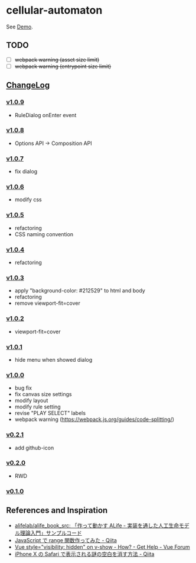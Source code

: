 # cellular-automaton

See [Demo](https://l1ck0h.github.io/cellular-automaton/).

## TODO

- [ ] ~~webpack warning (asset size limit)~~
- [ ] ~~webpack warning (entrypoint size limit)~~

## [ChangeLog](https://github.com/l1ck0h/cellular-automaton/releases)

### [v1.0.9](https://github.com/l1ck0h/cellular-automaton/tree/v1.0.9)

- RuleDialog onEnter event

### [v1.0.8](https://github.com/l1ck0h/cellular-automaton/tree/v1.0.8)

- Options API → Composition API

### [v1.0.7](https://github.com/l1ck0h/cellular-automaton/tree/v1.0.7)

- fix dialog

### [v1.0.6](https://github.com/l1ck0h/cellular-automaton/tree/v1.0.6)

- modify css

### [v1.0.5](https://github.com/l1ck0h/cellular-automaton/tree/v1.0.5)

- refactoring
- CSS naming convention

### [v1.0.4](https://github.com/l1ck0h/cellular-automaton/tree/v1.0.4)

- refactoring

### [v1.0.3](https://github.com/l1ck0h/cellular-automaton/tree/v1.0.3)

- apply "background-color: #212529" to html and body
- refactoring
- remove viewport-fit=cover

### [v1.0.2](https://github.com/l1ck0h/cellular-automaton/tree/v1.0.2)

- viewport-fit=cover

### [v1.0.1](https://github.com/l1ck0h/cellular-automaton/tree/v1.0.1)

- hide menu when showed dialog

### [v1.0.0](https://github.com/l1ck0h/cellular-automaton/tree/v1.0.0)

- bug fix
- fix canvas size settings
- modify layout
- modify rule setting
- revise "PLAY SELECT" labels
- webpack warning (https://webpack.js.org/guides/code-splitting/)

### [v0.2.1](https://github.com/l1ck0h/cellular-automaton/tree/v0.2.1)

- add github-icon

### [v0.2.0](https://github.com/l1ck0h/cellular-automaton/tree/v0.2.0)

- RWD

### [v0.1.0](https://github.com/l1ck0h/cellular-automaton/tree/v0.1.0)

## References and Inspiration

- [alifelab/alife_book_src: 「作って動かす ALife - 実装を通した人工生命モデル理論入門」サンプルコード](https://github.com/alifelab/alife_book_src)
- [JavaScript で range 関数作ってみた - Qiita](https://qiita.com/RyutaKojima/items/168632d4980e65a285f3)
- [Vue style="visibility: hidden" on v-show - How? - Get Help - Vue Forum](https://forum.vuejs.org/t/vue-style-visibility-hidden-on-v-show-how/58293)
- [iPhone X の Safari で表示される謎の空白を消す方法 - Qiita](https://qiita.com/daisukeoda/items/2b8cc28f176e202976b7)
